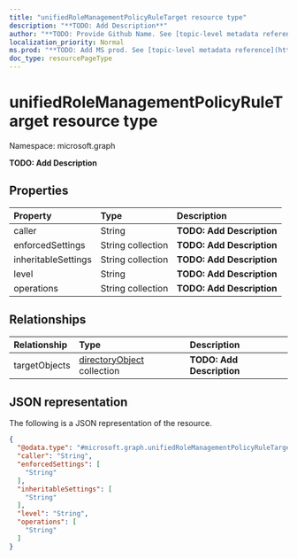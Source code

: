```yaml
---
title: "unifiedRoleManagementPolicyRuleTarget resource type"
description: "**TODO: Add Description**"
author: "**TODO: Provide Github Name. See [topic-level metadata reference](https://msgo.azurewebsites.net/add/document/guidelines/metadata.html#topic-level-metadata)**"
localization_priority: Normal
ms.prod: "**TODO: Add MS prod. See [topic-level metadata reference](https://msgo.azurewebsites.net/add/document/guidelines/metadata.html#topic-level-metadata)**"
doc_type: resourcePageType
---
```


# unifiedRoleManagementPolicyRuleTarget resource type

Namespace: microsoft.graph



**TODO: Add Description**

## Properties
|Property|Type|Description|
|:---|:---|:---|
|caller|String|**TODO: Add Description**|
|enforcedSettings|String collection|**TODO: Add Description**|
|inheritableSettings|String collection|**TODO: Add Description**|
|level|String|**TODO: Add Description**|
|operations|String collection|**TODO: Add Description**|

## Relationships
|Relationship|Type|Description|
|:---|:---|:---|
|targetObjects|[directoryObject](../resources/directoryobject.md) collection|**TODO: Add Description**|

## JSON representation
The following is a JSON representation of the resource.
<!-- {
  "blockType": "resource",
  "@odata.type": "microsoft.graph.unifiedRoleManagementPolicyRuleTarget"
}
-->
``` json
{
  "@odata.type": "#microsoft.graph.unifiedRoleManagementPolicyRuleTarget",
  "caller": "String",
  "enforcedSettings": [
    "String"
  ],
  "inheritableSettings": [
    "String"
  ],
  "level": "String",
  "operations": [
    "String"
  ]
}
```

